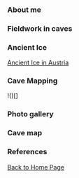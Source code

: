 
### About me


### Fieldwork in caves

### Ancient Ice

[Ancient Ice in Austria](https://tr1813.github.io/ancient-ice-in-austria/html/index.html)

### Cave Mapping

!()[]

### Photo gallery


### Cave map



### References

[Back to Home Page](https://tr1813.github.io/ancient-ice-in-austria/html/index.html)
